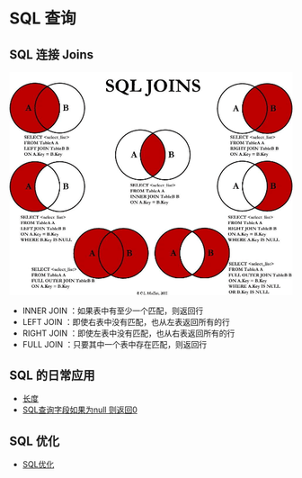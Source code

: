 # SQL 查询

## SQL 连接 Joins
![image](images/sql-join.png)

- INNER JOIN ：如果表中有至少一个匹配，则返回行
- LEFT JOIN ：即使右表中没有匹配，也从左表返回所有的行
- RIGHT JOIN ：即使左表中没有匹配，也从右表返回所有的行
- FULL JOIN ：只要其中一个表中存在匹配，则返回行

## SQL 的日常应用
- [长度](SQL-length.md)
- [SQL查询字段如果为null 则返回0](SQL-null.md)

## SQL 优化

- [SQL优化](SQL-optimize.md)